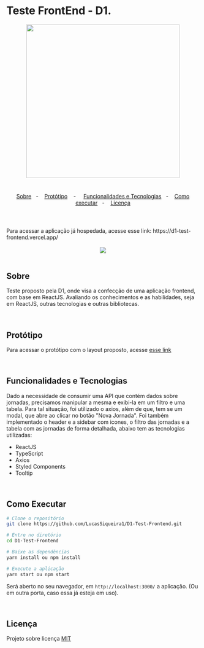 # Teste FrontEnd - D1.


<div align="center">
   <img src="https://user-images.githubusercontent.com/82816967/147830302-d6bba366-9527-482f-ace7-d310b2ebe889.png" width="400px"/>
</div>

#


<p align="center">
  <a href="#sobre">Sobre</a>&nbsp;&nbsp; - &nbsp;&nbsp;
  <a href="#prototipo">Protótipo</a>&nbsp;&nbsp;&nbsp; - &nbsp;&nbsp;&nbsp;
  <a href="#funcionalidades">Funcionalidades e Tecnologias</a>&nbsp;&nbsp; - &nbsp;&nbsp;
  <a href="#executar">Como executar</a>&nbsp;&nbsp; - &nbsp;&nbsp;
  <a href="#licenca">Licença</a>
</p>


#

<br/>
Para acessar a aplicação já hospedada, acesse esse link: https://d1-test-frontend.vercel.app/


<div align="center">
   <br/>
   <img src="https://user-images.githubusercontent.com/82816967/147839080-0f0a3547-695c-450a-870a-73af86ea862b.png" width=""/>
</div>


<br/>

## Sobre
   <p>
      <a name="sobre"></a>
      Teste proposto pela D1, onde visa a confecção de uma aplicação frontend, com base em ReactJS. Avaliando os conhecimentos e as habilidades, seja em ReactJS, outras tecnologias e outras bibliotecas.
   </p> <br/>
   
   <a name="prototipo"></a>
## Protótipo
   
   Para acessar o protótipo com o layout proposto, acesse [esse link](https://xd.adobe.com/view/f41cc902-3388-42d8-826a-8cbd874656bb-a14f/)

   
<br/><a name="funcionalidades"></a>
## Funcionalidades e Tecnologias
   <p>
      Dado a necessidade de consumir uma API que contém dados sobre jornadas, precisamos manipular a mesma e exibi-la em um filtro e uma tabela. Para tal situação, foi utilizado o axios, além de que, tem se um modal, que abre ao clicar no botão "Nova Jornada". Foi também implementado o header e a sidebar com icones, o filtro das jornadas e a tabela com as jornadas de forma detalhada, abaixo tem as tecnologias utilizadas: <br/>
   
   <ul>
      <li>ReactJS</li>
      <li>TypeScript</li>
      <li>Axios</li>
      <li>Styled Components</li>
      <li>Tooltip</li>
   </ul>
   </p>
   
   
<br/><a name="executar"></a>
## Como Executar

```bash
# Clone o repositório
git clone https://github.com/LucasSiqueira1/D1-Test-Frontend.git

# Entre no diretório
cd D1-Test-Frontend

# Baixe as dependências
yarn install ou npm install

# Execute a aplicação
yarn start ou npm start
```
Será aberto no seu navegador, em `http://localhost:3000/` a aplicação. (Ou em outra porta, caso essa já esteja em uso).


<br/><a name="licenca"></a>
## Licença
   Projeto sobre licença [MIT](LICENSE.md)
